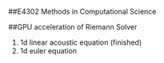 ##E4302 Methods in Computational Science

##GPU acceleration of Riemann Solver

1. 1d linear acoustic equation (finished)
2. 1d euler equation